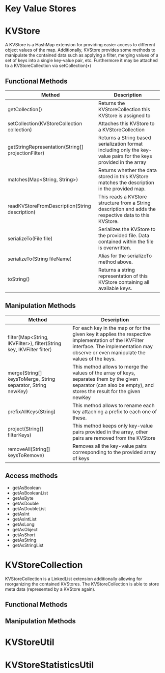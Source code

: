 # Key Value Stores

# KVStore

A KVStore is a HashMap extension for providing easier access to different object values of the map.
Additionally, KVStore provides some methods to manipulate the contained data such as applying a filter,
merging values of a set of keys into a single key-value pair, etc.
Furthermore it may be attached to a KVStoreCollection via setCollection(•)

## Functional Methods
| Method | Description |
| --- | --- |
| getCollection() | Returns the KVStoreCollection this KVStore is assigned to |
| setCollection(KVStoreCollection collection) | Attaches this KVStore to a KVStoreCollection |
| getStringRepresentation(String[] projectionFilter) | Returns a String based serialization format including only the key-value pairs for the keys provided in the array |
| matches(Map<String, String>) | Returns whether the data stored in this KVStore matches the description in the provided map. |
| readKVStoreFromDescription(String description) | This reads a KVStore structure from a String description and adds the respective data to this KVStore. |
| serializeTo(File file) | Serializes the KVStore to the provided file. Data contained within the file is overwritten. |
| serializeTo(String fileName) | Alias for the serializeTo method above. |
| toString() | Returns a string representation of this KVStore containing all available keys. |

## Manipulation Methods
| Method | Description |
| --- | --- |
| filter(Map<String, IKVFilter>), filter(String key, IKVFilter filter) | For each key in the map or for the given key it applies the respective implementation of the IKVFilter interface. The implementation may observe or even manipulate the values of the keys. |
| merge(String[] keysToMerge, String separator, String newKey) | This method allows to merge the values of the array of keys, separates them by the given separator (can also be empty), and stores the result for the given newKey |
| prefixAllKeys(String) | This method allows to rename each key attaching a prefix to each one of these. |
| project(String[] filterKeys) | This method keeps only key-value pairs provided in the array, other pairs are removed from the KVStore |
| removeAll(String[] keysToRemove) | Removes all the key-value pairs corresponding to the provided array of keys |

## Access methods
* getAsBoolean
* getAsBooleanList
* getAsByte
* getAsDouble
* getAsDoubleList
* getAsInt
* getAsIntList
* getAsLong
* getAsObject
* getAsShort
* getAsString
* getAsStringList

# KVStoreCollection
KVStoreCollection is a LinkedList extension additionally allowing for reorganizing the contained KVStores.
The KVStoreCollection is able to store meta data (represented by a KVStore again).


## Functional Methods

## Manipulation Methods 

# KVStoreUtil

# KVStoreStatisticsUtil
